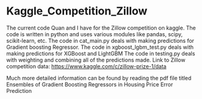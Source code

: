 # Kaggle_Competition_Zillow
The current code Quan and I have for the Zillow competition on kaggle.
The code is written in python and uses various modules like pandas, scipy, scikit-learn, etc.
The code in cat_main.py deals with making predictions for Gradient boosting Regressor.
The code in xgboost_lgbm_test.py deals with making predictions for XGBoost and LightGBM
The code in testing.py deals with weighting and combining all of the predictions made.
Link to Zillow competition data: https://www.kaggle.com/c/zillow-prize-1/data

Much more detailed information can be found by reading the pdf file titled Ensembles of Gradient Boosting Regressors in Housing Price Error Prediction

